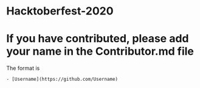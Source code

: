 # Hacktoberfest-2020

# If you have contributed, please add your name in the Contributor.md file
The format is
```
- [Username](https://github.com/Username)
```
